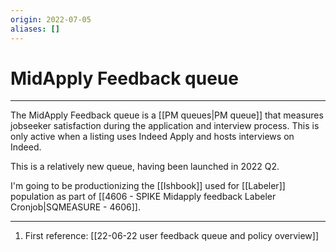 ```yaml
---
origin: 2022-07-05
aliases: []
---
```

# MidApply Feedback queue
---
The MidApply Feedback queue is a [[PM queues|PM queue]] that measures jobseeker satisfaction during the application and interview process. This is only active when a listing uses Indeed Apply and hosts interviews on Indeed.

This is a relatively new queue, having been launched in 2022 Q2. 

I'm going to be productionizing the [[Ishbook]] used for [[Labeler]] population as part of [[4606 - SPIKE Midapply feedback Labeler Cronjob|SQMEASURE - 4606]]. 

---
1. First reference: [[22-06-22 user feedback queue and policy overview]]